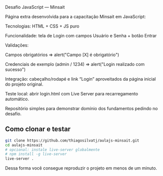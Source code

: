 Desafio JavaScript — Minsait

Página extra desenvolvida para a capacitação Minsait em JavaScript:

Tecnologias: HTML + CSS + JS puro

Funcionalidade: tela de Login com campos Usuário e Senha + botão Entrar

Validações:

Campos obrigatórios ⇒ alert("Campo [X] é obrigatório")

Credenciais de exemplo (admin / 1234) ⇒ alert("Login realizado com sucesso")

Integração: cabeçalho/rodapé e link “Login” aproveitados da página inicial do projeto original.

Teste local: abrir login.html com Live Server para recarregamento automático.

Repositório simples para demonstrar domínio dos fundamentos pedindo no desafio.

## Como clonar e testar

```bash
git clone https://github.com/thiagosilvatj/aulajs-minsait.git
cd aulajs-minsait
# opcional: instale live-server globalmente
# npm install -g live-server
live-server .
```
Dessa forma você consegue reproduzir o projeto em menos de um minuto.

